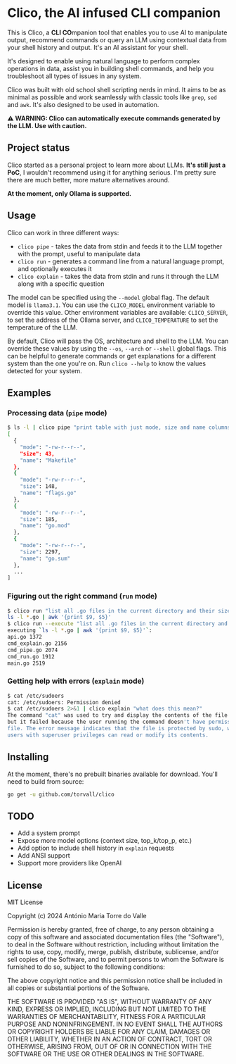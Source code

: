 # Clico, the AI infused CLI companion

This is Clico, a **CLI CO**mpanion tool that enables you to use AI to manipulate output, recommend commands
or query an LLM using contextual data from your shell history and output. It's an AI assistant for your shell.

It's designed to enable using natural language to perform complex operations in data, assist you in building
shell commands, and help you troubleshoot all types of issues in any system.

Clico was built with old school shell scripting nerds in mind. It aims to be as minimal as possible and work
seamlessly with classic tools like `grep`, `sed` and `awk`. It's also designed to be used in automation.

**⚠️ WARNING: Clico can automatically execute commands generated by the LLM. Use with caution.**

## Project status

Clico started as a personal project to learn more about LLMs. **It's still just a PoC**, I wouldn't recommend using
it for anything serious. I'm pretty sure there are much better, more mature alternatives around.

**At the moment, only Ollama is supported.**

## Usage

Clico can work in three different ways:

* `clico pipe` - takes the data from stdin and feeds it to the LLM together with the prompt, useful to manipulate data
* `clico run` - generates a command line from a natural language prompt, and optionally executes it
* `clico explain` - takes the data from stdin and runs it through the LLM along with a specific question

The model can be specified using the `--model` global flag. The default model is `llama3.1`. You can use the
`CLICO_MODEL` environment variable to override this value. Other environment variables are available: `CLICO_SERVER`, 
to set the address of the Ollama server, and `CLICO_TEMPERATURE` to set the temperature of the LLM.

By default, Clico will pass the OS, architecture and shell to the LLM. You can override these values by using the
`--os`, `--arch` or `--shell` global flags. This can be helpful to generate commands or get explanations for
a different system than the one you're on. Run `clico --help` to know the values detected for your system.

## Examples

### Processing data (`pipe` mode)

```sh
$ ls -l | clico pipe "print table with just mode, size and name columns in json format" | jq
[
  {
    "mode": "-rw-r--r--",
    "size": 43,
    "name": "Makefile"
  },
  {
    "mode": "-rw-r--r--",
    "size": 148,
    "name": "flags.go"
  },
  {
    "mode": "-rw-r--r--",
    "size": 185,
    "name": "go.mod"
  },
  {
    "mode": "-rw-r--r--",
    "size": 2297,
    "name": "go.sum"
  },
  ...
]
```

### Figuring out the right command (`run` mode)

```sh
$ clico run "list all .go files in the current directory and their sizes"
ls -l *.go | awk '{print $9, $5}'
$ clico run --execute "list all .go files in the current directory and their sizes"
executing `ls -l *.go | awk '{print $9, $5}'`:
api.go 1372
cmd_explain.go 2156
cmd_pipe.go 2074
cmd_run.go 1912
main.go 2519
```

### Getting help with errors (`explain` mode)

```sh
$ cat /etc/sudoers
cat: /etc/sudoers: Permission denied
$ cat /etc/sudoers 2>&1 | clico explain "what does this mean?"
The command "cat" was used to try and display the contents of the file "/etc/sudoers",
but it failed because the user running the command doesn't have permission to access that
file. The error message indicates that the file is protected by sudo, which means only
users with superuser privileges can read or modify its contents.
```

## Installing

At the moment, there's no prebuilt binaries available for download. You'll need to build from source:

```sh
go get -u github.com/torvall/clico
```

## TODO

* Add a system prompt
* Expose more model options (context size, top_k/top_p, etc.)
* Add option to include shell history in `explain` requests
* Add ANSI support
* Support more providers like OpenAI

## License

MIT License

Copyright (c) 2024 António Maria Torre do Valle

Permission is hereby granted, free of charge, to any person obtaining a copy
of this software and associated documentation files (the "Software"), to deal
in the Software without restriction, including without limitation the rights
to use, copy, modify, merge, publish, distribute, sublicense, and/or sell
copies of the Software, and to permit persons to whom the Software is
furnished to do so, subject to the following conditions:

The above copyright notice and this permission notice shall be included in all
copies or substantial portions of the Software.

THE SOFTWARE IS PROVIDED "AS IS", WITHOUT WARRANTY OF ANY KIND, EXPRESS OR
IMPLIED, INCLUDING BUT NOT LIMITED TO THE WARRANTIES OF MERCHANTABILITY,
FITNESS FOR A PARTICULAR PURPOSE AND NONINFRINGEMENT. IN NO EVENT SHALL THE
AUTHORS OR COPYRIGHT HOLDERS BE LIABLE FOR ANY CLAIM, DAMAGES OR OTHER
LIABILITY, WHETHER IN AN ACTION OF CONTRACT, TORT OR OTHERWISE, ARISING FROM,
OUT OF OR IN CONNECTION WITH THE SOFTWARE OR THE USE OR OTHER DEALINGS IN THE
SOFTWARE.
